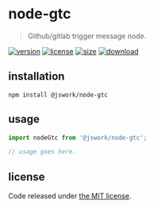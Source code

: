 # node-gtc
> Github/gitlab trigger message node.

[![version][version-image]][version-url]
[![license][license-image]][license-url]
[![size][size-image]][size-url]
[![download][download-image]][download-url]

## installation
```shell
npm install @jswork/node-gtc
```

## usage
```js
import nodeGtc from '@jswork/node-gtc';

// usage goes here.
```

## license
Code released under [the MIT license](https://github.com/afeiship/node-gtc/blob/master/LICENSE.txt).

[version-image]: https://img.shields.io/npm/v/@jswork/node-gtc
[version-url]: https://npmjs.org/package/@jswork/node-gtc

[license-image]: https://img.shields.io/npm/l/@jswork/node-gtc
[license-url]: https://github.com/afeiship/node-gtc/blob/master/LICENSE.txt

[size-image]: https://img.shields.io/bundlephobia/minzip/@jswork/node-gtc
[size-url]: https://github.com/afeiship/node-gtc/blob/master/dist/node-gtc.min.js

[download-image]: https://img.shields.io/npm/dm/@jswork/node-gtc
[download-url]: https://www.npmjs.com/package/@jswork/node-gtc
